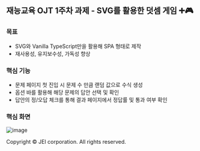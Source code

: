 ## 재능교육 OJT 1주차 과제 - SVG를 활용한 덧셈 게임 ➕🎮

### 목표
- SVG와 Vanilla TypeScript만을 활용해 SPA 형태로 제작
- 재사용성, 유지보수성, 가독성 향상

### 핵심 기능
- 문제 페이지 첫 진입 시 문제 수 만큼 랜덤 값으로 수식 생성
- 옵션 바를 활용해 해당 문제의 답안 선택 및 확인
- 답안의 정/오답 체크를 통해 결과 페이지에서 정답률 및 통과 여부 확인

### 핵심 화면

![image](https://github.com/Heojiyeon/jei-ojt-week1/assets/33304871/e59fb57a-fa73-4d8d-92f3-06157b8284d4)

Copyright © JEI corporation. All rights reserved.
